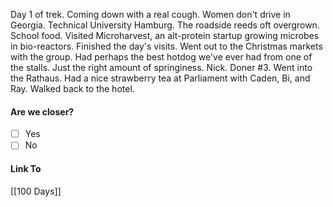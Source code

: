 Day 1 of trek. Coming down with a real cough. Women don't drive in Georgia. Technical University Hamburg. The roadside reeds oft overgrown. School food. Visited Microharvest, an alt-protein startup growing microbes in bio-reactors.  Finished the day's visits. Went out to the Christmas markets with the group. Had perhaps the best hotdog we've ever had from one of the stalls. Just the right amount of springiness. Nick. Doner #3. Went into the Rathaus. Had a nice strawberry tea at Parliament with Caden, Bi, and Ray. Walked back to the hotel. 
#### Are we closer?
- [ ] Yes
- [ ] No
#### Link To
[[100 Days]]
